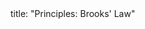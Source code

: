 <frontmatter>
title: "Principles: Brooks' Law"
</frontmatter>

<include src="unit-inPage-asFlat.md" boilerplate />